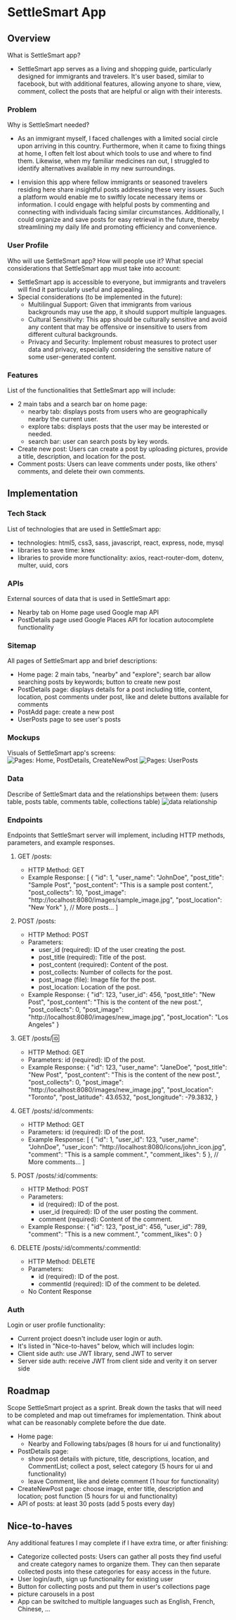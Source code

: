 # SettleSmart App

## Overview

What is SettleSmart app? 
- SettleSmart app serves as a living and shopping guide, particularly designed for immigrants and travelers. It's user based, similar to facebook, but with additional features, allowing anyone to share, view, comment, collect the posts that are helpful or align with their interests.

### Problem

Why is SettleSmart needed?
- As an immigrant myself, I faced challenges with a limited social circle upon arriving in this country. Furthermore, when it came to fixing things at home, I often felt lost about which tools to use and where to find them. Likewise, when my familiar medicines ran out, I struggled to identify alternatives available in my new surroundings.

- I envision this app where fellow immigrants or seasoned travelers residing here share insightful posts addressing these very issues. Such a platform would enable me to swiftly locate necessary items or information. I could engage with helpful posts by commenting and connecting with individuals facing similar circumstances. Additionally, I could organize and save posts for easy retrieval in the future, thereby streamlining my daily life and promoting efficiency and convenience.

### User Profile

Who will use SettleSmart app? How will people use it? What special considerations that SettleSmart app must take into account:
- SettleSmart app is accessible to everyone, but immigrants and travelers will find it particularly useful and appealing.
- Special considerations (to be implemented in the future): 
    - Multilingual Support: Given that immigrants from various backgrounds may use the app, it should support multiple languages.
    - Cultural Sensitivity: This app should be culturally sensitive and avoid any content that may be offensive or insensitive to users from different cultural backgrounds.
    - Privacy and Security: Implement robust measures to protect user data and privacy, especially considering the sensitive nature of some user-generated content.

### Features

List of the functionalities that SettleSmart app will include:
- 2 main tabs and a search bar on home page:
    - nearby tab: displays posts from users who are geographically nearby the current user.
    - explore tabs: displays posts that the user may be interested or needed.
    - search bar: user can search posts by key words.
- Create new post: Users can create a post by uploading pictures, provide a title, description, and location for the post.
- Comment posts: Users can leave comments under posts, like others' comments, and delete their own comments.


## Implementation

### Tech Stack

List of technologies that are used in SettleSmart app:
- technologies: html5, css3, sass, javascript, react, express, node, mysql
- libraries to save time: knex 
- libraries to provide more functionality: axios, react-router-dom, dotenv, multer, uuid, cors

### APIs

External sources of data that is used in SettleSmart app:
- Nearby tab on Home page used Google map API
- PostDetails page used Google Places API for location autocomplete functionality

### Sitemap

All pages of SettleSmart app and brief descriptions:
- Home page: 2 main tabs, "nearby" and "explore"; search bar allow searching posts by keywords; button to create new post
- PostDetails page: displays details for a post including title, content, location, post comments under post, like and delete buttons available for comments
- PostAdd page: create a new post
- UserPosts page to see user's posts

### Mockups

Visuals of SettleSmart app's screens:
![Pages: Home, PostDetails, CreateNewPost](./src/assets/images/pages-1.jpg)
![Pages: UserPosts ](./src/assets/images/pages-2.jpg)

### Data

Describe of SettleSmart data and the relationships between them:
(users table, posts table, comments table, collections table) 
![data relationship](./src/assets/images/dataRelationship.png)

### Endpoints

Endpoints that SettleSmart server will implement, including HTTP methods, parameters, and example responses.
1. GET /posts:
    - HTTP Method: GET
    - Example Response:
    [
        {
            "id": 1,
            "user_name": "JohnDoe",
            "post_title": "Sample Post",
            "post_content": "This is a sample post content.",
            "post_collects": 10,
            "post_image": "http://localhost:8080/images/sample_image.jpg",
            "post_location": "New York"
        },
        // More posts...
    ]

2. POST /posts: 
    - HTTP Method: POST
    - Parameters:
        - user_id (required): ID of the user creating the post.
        - post_title (required): Title of the post.
        - post_content (required): Content of the post.
        - post_collects: Number of collects for the post.
        - post_image (file): Image file for the post.
        - post_location: Location of the post.
    - Example Response:
    {
        "id": 123,
        "user_id": 456,
        "post_title": "New Post",
        "post_content": "This is the content of the new post.",
        "post_collects": 0,
        "post_image": "http://localhost:8080/images/new_image.jpg",
        "post_location": "Los Angeles"
    }
3. GET /posts/:id:
    - HTTP Method: GET
    - Parameters: id (required): ID of the post.
    - Example Response:
    {
        "id": 123,
        "user_name": "JaneDoe",
        "post_title": "New Post",
        "post_content": "This is the content of the new post.",
        "post_collects": 0,
        "post_image": "http://localhost:8080/images/new_image.jpg",
        "post_location": "Toronto",
        "post_latitude": 43.6532,
        "post_longitude": -79.3832,
    }

4. GET /posts/:id/comments:
    - HTTP Method: GET
    - Parameters: id (required): ID of the post.
    - Example Response:
    [
        {
            "id": 1,
            "user_id": 123,
            "user_name": "JohnDoe",
            "user_icon": "http://localhost:8080/icons/john_icon.jpg",
            "comment": "This is a sample comment.",
            "comment_likes": 5
        },
        // More comments...
    ]

5. POST /posts/:id/comments:
    - HTTP Method: POST
    - Parameters:
        - id (required): ID of the post.
        - user_id (required): ID of the user posting the comment.
        - comment (required): Content of the comment.
    - Example Response:
    {
        "id": 123,
        "post_id": 456,
        "user_id": 789,
        "comment": "This is a new comment.",
        "comment_likes": 0
    }

6. DELETE /posts/:id/comments/:commentId:
    - HTTP Method: DELETE
    - Parameters:
        - id (required): ID of the post.
        - commentId (required): ID of the comment to be deleted.
    - No Content Response

### Auth

Login or user profile functionality:
- Current project doesn't include user login or auth.
- It's listed in "Nice-to-haves" below, which will includes login:
 - Client side auth: use JWT library, send JWT to server
 - Server side auth: receive JWT from client side and verity it on server side

## Roadmap

Scope SettleSmart project as a sprint. Break down the tasks that will need to be completed and map out timeframes for implementation. Think about what can be reasonably complete before the due date.
- Home page: 
    - Nearby and Following tabs/pages (8 hours for ui and functionality)
- PostDetails page:
    - show post details with picture, title, descriptions, location, and CommentList; collect a post, select category (5 hours for ui and functionality)
    - leave Comment, like and delete comment (1 hour for functionality)
- CreateNewPost page: choose image, enter title, description and location; post function (5 hours for ui and        functionality)
- API of posts: at least 30 posts (add 5 posts every day)

## Nice-to-haves

Any additional features I may complete if I have extra time, or after finishing:
- Categorize collected posts: Users can gather all posts they find useful and create category names to organize them. They can then separate collected posts into these categories for easy access in the future.
 - User login/auth, sign up functionality for existing user
 - Button for collecting posts and put them in user's collections page
 - picture carousels in a post
 - App can be switched to multiple languages such as English, French, Chinese, ...
